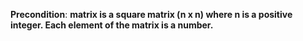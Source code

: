 **Precondition**: **matrix is a square matrix (n x n) where n is a positive integer. Each element of the matrix is a number.**